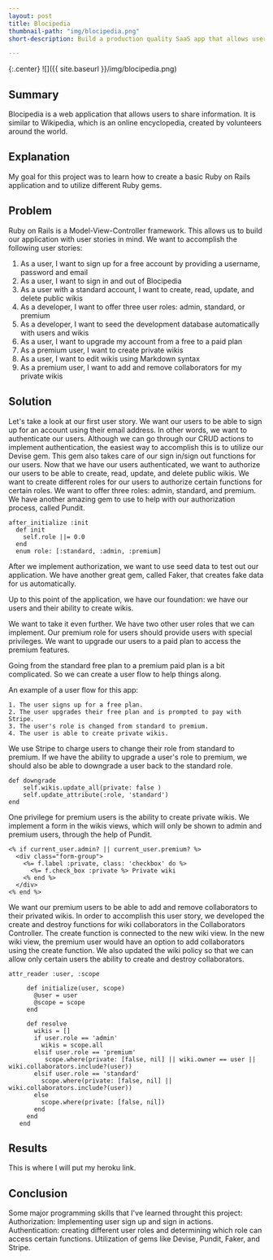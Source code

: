```yaml
---
layout: post
title: Blocipedia
thumbnail-path: "img/blocipedia.png"
short-description: Build a production quality SaaS app that allows users to create their own wikis.

---
```


{:.center}
![]({{ site.baseurl }}/img/blocipedia.png)

## Summary

Blocipedia is a web application that allows users to share information. It is similar to Wikipedia, which is an online encyclopedia, created by volunteers around the world.

## Explanation

My goal for this project was to learn how to create a basic Ruby on Rails application and to utilize different Ruby gems.

## Problem

Ruby on Rails is a Model-View-Controller framework. This allows us to build our application with user stories in mind. We want to accomplish the following user stories:

1. As a user, I want to sign up for a free account by providing a username, password and email
2. As a user, I want to sign in and out of Blocipedia
3. As a user with a standard account, I want to create, read, update, and delete public wikis
4. As a developer, I want to offer three user roles: admin, standard, or premium
5. As a developer, I want to seed the development database automatically with users and wikis
6. As a user, I want to upgrade my account from a free to a paid plan
7. As a premium user, I want to create private wikis
8. As a user, I want to edit wikis using Markdown syntax
9. As a premium user, I want to add and remove collaborators for my private wikis

## Solution

Let's take a look at our first user story. We want our users to be able to sign up for an account using their email address. In other words, we want to authenticate our users. Although we can go through our CRUD actions to implement authentication, the easiest way to accomplish this is to utilize our Devise gem. This gem also takes care of our sign in/sign out functions for our users. Now that we have our users authenticated, we want to authorize our users to be able to create, read, update, and delete public wikis. We want to create different roles for our users to authorize certain functions for certain roles. We want to offer three roles: admin, standard, and premium. We have another amazing gem to use to help with our authorization process, called Pundit.

```
after_initialize :init
  def init
    self.role ||= 0.0
  end
  enum role: [:standard, :admin, :premium]
```
After we implement authorization, we want to use seed data to test out our application. We have another great gem, called Faker, that creates fake data for us automatically.

Up to this point of the application, we have our foundation: we have our users and their ability to create wikis.

We want to take it even further. We have two other user roles that we can implement. Our premium role for users should provide users with special privileges. We want to upgrade our users to a paid plan to access the premium features.

Going from the standard free plan to a premium paid plan is a bit complicated. So we can create a user flow to help things along.

An example of a user flow for this app:

```
1. The user signs up for a free plan.
2. The user upgrades their free plan and is prompted to pay with Stripe.
3. The user's role is changed from standard to premium.
4. The user is able to create private wikis.
```

We use Stripe to charge users to change their role from standard to premium. If we have the ability to upgrade a user's role to premium, we should also be able to downgrade a user back to the standard role.

```
def downgrade
    self.wikis.update_all(private: false )
    self.update_attribute(:role, 'standard')
end
```

One privilege for premium users is the ability to create private wikis.
We implement a form in the wikis views, which will only be shown to admin and premium users, through the help of Pundit.

```
<% if current_user.admin? || current_user.premium? %>
  <div class="form-group">
    <%= f.label :private, class: 'checkbox' do %>
      <%= f.check_box :private %> Private wiki
    <% end %>
  </div>
<% end %>
```

We want our premium users to be able to add and remove collaborators to their privated wikis. In order to accomplish this user story, we developed the create and destroy functions for wiki collaborators in the Collaborators Controller. The create function is connected to the new wiki view. In the new wiki view, the premium user would have an option to add collaborators using the create function. We also updated the wiki policy so that we can allow only certain users the ability to create and destroy collaborators.

```
attr_reader :user, :scope

     def initialize(user, scope)
       @user = user
       @scope = scope
     end

     def resolve
       wikis = []
       if user.role == 'admin'
         wikis = scope.all
       elsif user.role == 'premium'
          scope.where(private: [false, nil] || wiki.owner == user || wiki.collaborators.include?(user))
       elsif user.role == 'standard'
         scope.where(private: [false, nil] || wiki.collaborators.include?(user))
       else
         scope.where(private: [false, nil])
       end
     end
   end
```

## Results

This is where I will put my heroku link.


## Conclusion

Some major programming skills that I've learned throught this project:
Authorization: Implementing user sign up and sign in actions.
Authentication: creating different user roles and determining which role can access certain functions.
Utilization of gems like Devise, Pundit, Faker, and Stripe.
